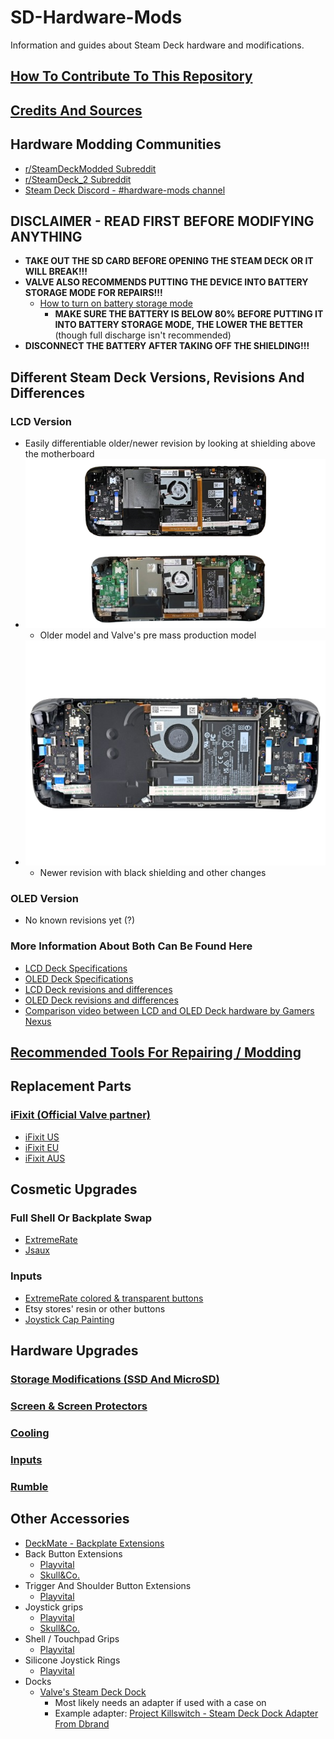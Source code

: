 # SD-Hardware-Mods
Information and guides about Steam Deck hardware and modifications.

## [How To Contribute To This Repository](Contributing.md)

## [Credits And Sources](Credits.md)

## Hardware Modding Communities
- [r/SteamDeckModded Subreddit](https://www.reddit.com/r/SteamDeckModded/)
- [r/SteamDeck_2 Subreddit](https://www.reddit.com/r/SteamDeck_2/)
- [Steam Deck Discord - #hardware-mods channel](https://discord.gg/steamdeck)

## DISCLAIMER - READ FIRST BEFORE MODIFYING ANYTHING

- **TAKE OUT THE SD CARD BEFORE OPENING THE STEAM DECK OR IT WILL BREAK!!!**
- **VALVE ALSO RECOMMENDS PUTTING THE DEVICE INTO BATTERY STORAGE MODE FOR REPAIRS!!!**
    - [How to turn on battery storage mode](https://www.ifixit.com/Guide/How+to+Enable+Steam+Deck+Battery+Storage+Mode/149962)
        - **MAKE SURE THE BATTERY IS BELOW 80% BEFORE PUTTING IT INTO BATTERY STORAGE MODE, THE LOWER THE BETTER** (though full discharge isn't recommended)
- **DISCONNECT THE BATTERY AFTER TAKING OFF THE SHIELDING!!!**

## Different Steam Deck Versions, Revisions And Differences

### LCD Version
- Easily differentiable older/newer revision by looking at shielding above the motherboard
- ![Older model and Valve's pre mass production model](Images/LCD_Revisions/iFixit_Valve_And_Old_LCD.png)
    - Older model and Valve's pre mass production model
- ![Newer revision with black shielding and other changes](Images/LCD_Revisions/iFixit_Newer_LCD.png)
    - Newer revision with black shielding and other changes

### OLED Version
- No known revisions yet (?)

### More Information About Both Can Be Found Here
- [LCD Deck Specifications](https://www.steamdeck.com/en/tech/deck)
- [OLED Deck Specifications](https://www.steamdeck.com/en/tech/oled)
- [LCD Deck revisions and differences](Markdown/LCD_Revisions.md)
- [OLED Deck revisions and differences](Markdown/OLED_Revisions.md)
- [Comparison video between LCD and OLED Deck hardware by Gamers Nexus](https://www.youtube.com/watch?v=9jhRh11bTRA)

## [Recommended Tools For Repairing / Modding](Markdown/Tools.md)

## Replacement Parts

### [iFixit (Official Valve partner)](https://store.steampowered.com/news/app/1675200/view/3216144458749237711)
- [iFixit US](https://www.ifixit.com/Parts/Steam_Deck)
- [iFixit EU](https://eustore.ifixit.com/collections/steam-deck-parts)
- [iFixit AUS](https://australia.ifixit.com/collections/steam-deck-parts)

## Cosmetic Upgrades

### Full Shell Or Backplate Swap
- [ExtremeRate](https://extremerate.com/collections/steam-deck-shells)
- [Jsaux](https://jsaux.com/collections/transparent-cover)

### Inputs
- [ExtremeRate colored & transparent buttons](https://extremerate.com/collections/steam-deck-buttons)
- Etsy stores' resin or other buttons
- [Joystick Cap Painting](https://www.youtube.com/watch?v=TbqEUB3BqjA)

## Hardware Upgrades

### [Storage Modifications (SSD And MicroSD)](Markdown/Storage.md)

### [Screen & Screen Protectors](Markdown/Screen.md)

### [Cooling](Markdown/Cooling.md)

### [Inputs](Markdown/Inputs.md)

### [Rumble](https://github.com/dawidmpunkt/rumble-for-steamdeck)

## Other Accessories
- [DeckMate - Backplate Extensions](https://getmechanism.com/collections/shop-mechanism/deckmate)
- Back Button Extensions
    - [Playvital](https://playvital.com/collections/back-button-enhancement)
    - [Skull&Co.](https://skullnco.com/collections/steam-deck/products/back-button-enhancement-set-for-steam-deck-4pcs)
- Trigger And Shoulder Button Extensions
    - [Playvital](https://playvital.com/collections/steam-deck-triggers-extenders)
- Joystick grips
    - [Playvital](https://playvital.com/collections/steam-deck-thumb-grip)
    - [Skull&Co.](https://skullnco.com/collections/steam-deck/products/thumb-grip-set-for-steam-deck)
- Shell / Touchpad Grips
    - [Playvital](https://playvital.com/collections/steam-deck-controller-grip)
- Silicone Joystick Rings
    - [Playvital](https://playvital.com/collections/steam-deck-control-precision-rings)
- Docks
    - [Valve's Steam Deck Dock](https://www.steamdeck.com/en/dock)
        - Most likely needs an adapter if used with a case on
        - Example adapter: [Project Killswitch - Steam Deck Dock Adapter From Dbrand](https://www.printables.com/model/411302-project-killswitch-steam-deck-dock-adapter)
